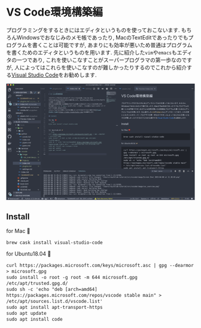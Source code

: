 # VS Code環境構築編

プログラミングをするときにはエディタというものを使っておこないます.
もちろんWindowsでおなじみのメモ帳であったり, MacのTextEditであったりでもプログラムを書くことは可能ですが,
あまりにも効率が悪いため普通はプログラムを書くためのエディタというものを用います.
先に紹介した`vim`や`emacs`もエディタの一つであり, これを使いこなすことがスーパープログラマの第一歩なのですが,
人によってはこれらを使いこなすのが難しかったりするのでこれから紹介する[Visual Studio Code](https://code.visualstudio.com/)をお勧めします.

![](./image/vsc_overview.png)

## Install

for Mac 🍎
```fish
brew cask install visual-studio-code
```

for Ubuntu18.04 🐧
```fish
curl https://packages.microsoft.com/keys/microsoft.asc | gpg --dearmor > microsoft.gpg
sudo install -o root -g root -m 644 microsoft.gpg /etc/apt/trusted.gpg.d/
sudo sh -c 'echo "deb [arch=amd64] https://packages.microsoft.com/repos/vscode stable main" > /etc/apt/sources.list.d/vscode.list'
sudo apt install apt-transport-https
sudo apt update
sudo apt install code
```
